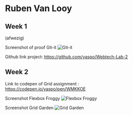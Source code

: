 # Ruben Van Looy

## Week 1

(afwezig)

Screenshot of proof Git-it
![Git-it](https://i.imgur.com/WOZxi4G.png)

Github link project: https://github.com/yaspo/Webtech-Lab-2

## Week 2

Link to codepen of Grid assignment : https://codepen.io/yaspo/pen/WMKKOE

Screenshot Flexbox Froggy
![Flexbox Froggy](https://i.imgur.com/l1ukQ5S.png)

Screenshot Grid Garden
![Grid Garden](https://i.imgur.com/52VxzoA.png)